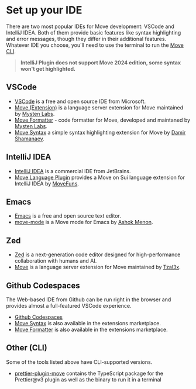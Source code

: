 # Set up your IDE

There are two most popular IDEs for Move development: VSCode and IntelliJ IDEA. Both of them provide
basic features like syntax highlighting and error messages, though they differ in their additional
features. Whatever IDE you choose, you'll need to use the terminal to run the
[Move CLI](./install-sui.md).

> **IntelliJ Plugin does not support Move 2024 edition, some syntax won't get highlighted.**

## VSCode

- [VSCode](https://code.visualstudio.com/) is a free and open source IDE from Microsoft.
- [Move (Extension)](https://marketplace.visualstudio.com/items?itemName=mysten.move) is a language
  server extension for Move maintained by [Mysten Labs](https://mystenlabs.com).
- [Move Formatter](https://marketplace.visualstudio.com/items?itemName=mysten.prettier-move) - code
  formatter for Move, developed and maintaned by [Mysten Labs](https://mystenlabs.com).
- [Move Syntax](https://marketplace.visualstudio.com/items?itemName=damirka.move-syntax) a simple
  syntax highlighting extension for Move by [Damir Shamanaev](https://github.com/damirka/).

## IntelliJ IDEA

- [IntelliJ IDEA](https://www.jetbrains.com/idea/) is a commercial IDE from JetBrains.
- [Move Language Plugin](https://plugins.jetbrains.com/plugin/23301-sui-move-language) provides a
  Move on Sui language extension for IntelliJ IDEA by [MoveFuns](https://movefuns.org/).

## Emacs

- [Emacs](https://www.gnu.org/software/emacs/) is a free and open source text editor.
- [move-mode](https://github.com/amnn/move-mode) is a Move mode for Emacs by
  [Ashok Menon](https://github.com/amnn).

## Zed

- [Zed](https://zed.dev/) is a next-generation code editor designed for high-performance
  collaboration with humans and AI.
- [Move](https://github.com/Tzal3x/move-zed-extension) is a language server extension for Move
  maintained by [Tzal3x](https://github.com/Tzal3x).

## Github Codespaces

The Web-based IDE from Github can be run right in the browser and provides almost a full-featured
VSCode experience.

- [Github Codespaces](https://github.com/features/codespaces)
- [Move Syntax](https://marketplace.visualstudio.com/items?itemName=damirka.move-syntax) is also
  available in the extensions marketplace.
- [Move Formatter](https://marketplace.visualstudio.com/items?itemName=mysten.prettier-move) is also
  available in the extensions marketplace.

## Other (CLI)

Some of the tools listed above have CLI-supported versions.

- [prettier-plugin-move](https://www.npmjs.com/package/@mysten/prettier-plugin-move) contains the
  TypeScript package for the Prettier@v3 plugin as well as the binary to run it in a terminal
